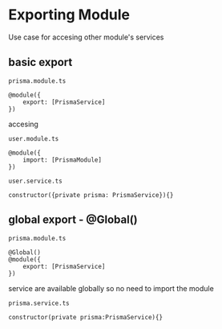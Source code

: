 # Exporting Module
Use case for accesing other module's services
## basic export
```
prisma.module.ts

@module({
    export: [PrismaService]
})
```
accesing
```
user.module.ts

@module({
    import: [PrismaModule]
})
```
```
user.service.ts

constructor({private prisma: PrismaService}){}
```

## global export - @Global()
```
prisma.module.ts

@Global()
@module({
    export: [PrismaService]
})
```
service are available globally so no need to import the module
```
prisma.service.ts

constructor(private prisma:PrismaService){}